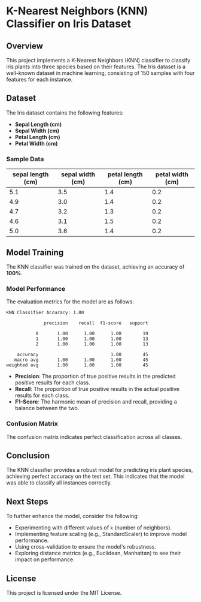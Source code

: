 # K-Nearest Neighbors (KNN) Classifier on Iris Dataset

## Overview
This project implements a K-Nearest Neighbors (KNN) classifier to classify iris plants into three species based on their features. The Iris dataset is a well-known dataset in machine learning, consisting of 150 samples with four features for each instance.

## Dataset
The Iris dataset contains the following features:

- **Sepal Length (cm)**
- **Sepal Width (cm)**
- **Petal Length (cm)**
- **Petal Width (cm)**

### Sample Data
| sepal length (cm) | sepal width (cm) | petal length (cm) | petal width (cm) |
|--------------------|-------------------|--------------------|-------------------|
| 5.1                | 3.5               | 1.4                | 0.2               |
| 4.9                | 3.0               | 1.4                | 0.2               |
| 4.7                | 3.2               | 1.3                | 0.2               |
| 4.6                | 3.1               | 1.5                | 0.2               |
| 5.0                | 3.6               | 1.4                | 0.2               |

## Model Training
The KNN classifier was trained on the dataset, achieving an accuracy of **100%**.

### Model Performance
The evaluation metrics for the model are as follows:

```
KNN Classifier Accuracy: 1.00

              precision    recall  f1-score   support

           0       1.00      1.00      1.00        19
           1       1.00      1.00      1.00        13
           2       1.00      1.00      1.00        13

    accuracy                           1.00        45
   macro avg       1.00      1.00      1.00        45
weighted avg       1.00      1.00      1.00        45
```

- **Precision**: The proportion of true positive results in the predicted positive results for each class.
- **Recall**: The proportion of true positive results in the actual positive results for each class.
- **F1-Score**: The harmonic mean of precision and recall, providing a balance between the two.

### Confusion Matrix
The confusion matrix indicates perfect classification across all classes.

## Conclusion
The KNN classifier provides a robust model for predicting iris plant species, achieving perfect accuracy on the test set. This indicates that the model was able to classify all instances correctly.

## Next Steps
To further enhance the model, consider the following:
- Experimenting with different values of `k` (number of neighbors).
- Implementing feature scaling (e.g., StandardScaler) to improve model performance.
- Using cross-validation to ensure the model's robustness.
- Exploring distance metrics (e.g., Euclidean, Manhattan) to see their impact on performance.

## License
This project is licensed under the MIT License.